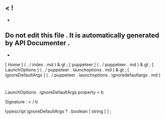 <
!
-
-
Do
not
edit
this
file
.
It
is
automatically
generated
by
API
Documenter
.
-
-
>
[
Home
]
(
.
/
index
.
md
)
&
gt
;
[
puppeteer
]
(
.
/
puppeteer
.
md
)
&
gt
;
[
LaunchOptions
]
(
.
/
puppeteer
.
launchoptions
.
md
)
&
gt
;
[
ignoreDefaultArgs
]
(
.
/
puppeteer
.
launchoptions
.
ignoredefaultargs
.
md
)
#
#
LaunchOptions
.
ignoreDefaultArgs
property
<
b
>
Signature
:
<
/
b
>
typescript
ignoreDefaultArgs
?
:
boolean
|
string
[
]
;
